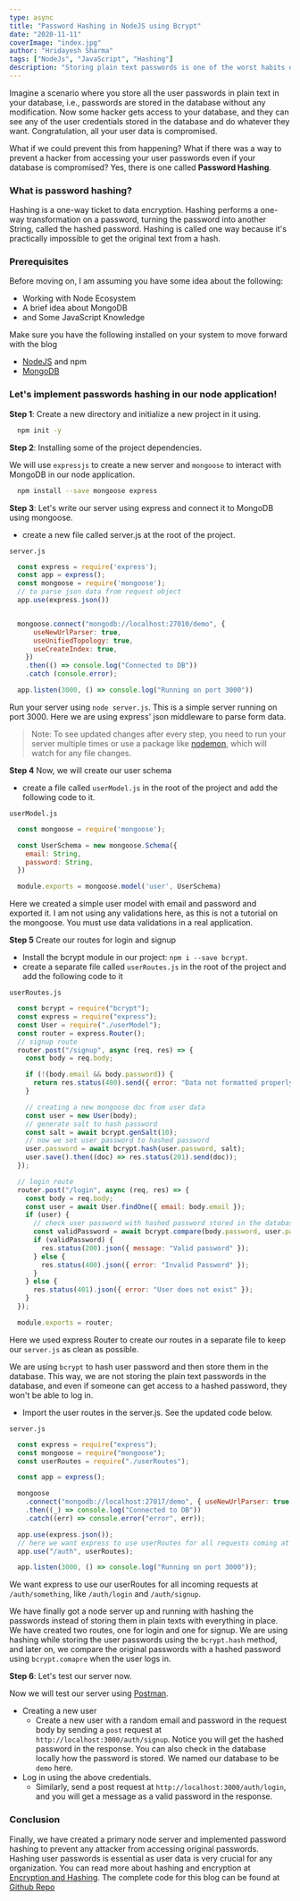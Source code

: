 ```yaml
---
type: async
title: "Password Hashing in NodeJS using Bcrypt"
date: "2020-11-11"
coverImage: "index.jpg"
author: "Hridayesh Sharma"
tags: ["NodeJs", "JavaScript", "Hashing"]
description: "Storing plain text passwords is one of the worst habits of our time. Don't store plain text passwords, instead use passwords hashing."
---
```


Imagine a scenario where you store all the user passwords in plain text in your database, i.e., passwords are stored in the database without any modification. Now some hacker gets access to your database, and they can see any of the user credentials stored in the database and do whatever they want. Congratulation, all your user data is compromised.

What if we could prevent this from happening? What if there was a way to prevent a hacker from accessing your user passwords even if your database is compromised? Yes, there is one called **Password Hashing**.

### What is password hashing?
Hashing is a one-way ticket to data encryption. Hashing performs a one-way transformation on a password, turning the password into another String, called the hashed password. Hashing is called one way because it's practically impossible to get the original text from a hash.

### Prerequisites
Before moving on, I am assuming you have some idea about the following:
  - Working with Node Ecosystem
  - A brief idea about MongoDB
  - and Some JavaScript Knowledge
  
Make sure you have the following installed on your system to move forward with the blog
  - [NodeJS](https://nodejs.org/en/) and npm
  - [MongoDB](https://mongodb.com)


### Let's implement passwords hashing in our node application!

**Step 1**: Create a new directory and initialize a new project in it using.
```bash
  npm init -y
```

**Step 2**: Installing some of the project dependencies.

We will use `expressjs` to create a new server and `mongoose` to interact with MongoDB in our node application. 

```bash
  npm install --save mongoose express
```


**Step 3**: Let's write our server using express and connect it to MongoDB using mongoose.

  - create a new file called server.js at the root of the project.
  
  `server.js`
  ```js
    const express = require('express');
    const app = express();
    const mongoose = require('mongoose');
    // to parse json data from request object
    app.use(express.json())


    mongoose.connect("mongodb://localhost:27010/demo", {
        useNewUrlParser: true,
        useUnifiedTopology: true,
        useCreateIndex: true,
      })
      .then(() => console.log("Connected to DB"))
      .catch (console.error);

    app.listen(3000, () => console.log("Running on port 3000"))
  ```

Run your server using `node server.js`. This is a simple server running on port 3000. Here we are using express' json middleware to parse form data.

> Note: To see updated changes after every step, you need to run your server multiple times or use a package like [nodemon](https://www.npmjs.com/package/nodemon), which will watch for any file changes.

**Step 4** Now, we will create our user schema
  - create a file called `userModel.js` in the root of the project and add the following code to it.
  
  `userModel.js`
  ```js
    const mongoose = require('mongoose');

    const UserSchema = new mongoose.Schema({
      email: String,
      password: String,
    })

    module.exports = mongoose.model('user', UserSchema)
  ```

  Here we created a simple user model with email and password and exported it. I am not using any validations here, as this is not a tutorial on the mongoose. You must use data validations in a real application.
  
**Step 5** Create our routes for login and signup

  - Install the bcrypt module in our project: `npm i --save bcrypt`.
  - create a separate file called `userRoutes.js` in the root of the project and add the following code to it
  
  `userRoutes.js`
  ```js
    const bcrypt = require("bcrypt");
    const express = require("express");
    const User = require("./userModel");
    const router = express.Router();
    // signup route
    router.post("/signup", async (req, res) => {
      const body = req.body;

      if (!(body.email && body.password)) {
        return res.status(400).send({ error: "Data not formatted properly" });
      }

      // creating a new mongoose doc from user data
      const user = new User(body);
      // generate salt to hash password
      const salt = await bcrypt.genSalt(10);
      // now we set user password to hashed password
      user.password = await bcrypt.hash(user.password, salt);
      user.save().then((doc) => res.status(201).send(doc));
    });

    // login route
    router.post("/login", async (req, res) => {
      const body = req.body;
      const user = await User.findOne({ email: body.email });
      if (user) {
        // check user password with hashed password stored in the database
        const validPassword = await bcrypt.compare(body.password, user.password);
        if (validPassword) {
          res.status(200).json({ message: "Valid password" });
        } else {
          res.status(400).json({ error: "Invalid Password" });
        }
      } else {
        res.status(401).json({ error: "User does not exist" });
      }
    });

    module.exports = router;
  ```
  Here we used express Router to create our routes in a separate file to keep our `server.js` as clean as possible.

We are using `bcrypt` to hash user password and then store them in the database. This way, we are not storing the plain text passwords in the database, and even if someone can get access to a hashed password, they won't be able to log in.

  - Import the user routes in the server.js. See the updated code below.
  
  `server.js`
  ```js
    const express = require("express");
    const mongoose = require("mongoose");
    const userRoutes = require("./userRoutes");

    const app = express();

    mongoose
      .connect("mongodb://localhost:27017/demo", { useNewUrlParser: true })
      .then((_) => console.log("Connected to DB"))
      .catch((err) => console.error("error", err));

    app.use(express.json());
    // here we want express to use userRoutes for all requests coming at /auth like /auth/login
    app.use("/auth", userRoutes);

    app.listen(3000, () => console.log("Running on port 3000"));
  ```
  We want express to use our userRoutes for all incoming requests at `/auth/something`, like `/auth/login` and `/auth/signup`.


We have finally got a node server up and running with hashing the passwords instead of storing them in plain texts with everything in place. We have created two routes, one for login and one for signup. We are using hashing while storing the user passwords using the `bcrypt.hash` method, and later on, we compare the original passwords with a hashed password using `bcrypt.comapre` when the user logs in.

**Step 6**: Let's test our server now.

Now we will test our server using [Postman](https://www.postman.com/). 
- Creating a new user
  - Create a new user with a random email and password in the request body by sending a `post` request at `http://localhost:3000/auth/signup`. Notice you will get the hashed password in the response. You can also check in the database locally how the password is stored. We named our database to be `demo` here.
 - Log in using the above credentials.
   - Similarly, send a post request at `http://localhost:3000/auth/login`, and you will get a message as a valid password in the response.
  
### Conclusion

Finally, we have created a primary node server and implemented password hashing to prevent any attacker from accessing original passwords. Hashing user passwords is essential as user data is very crucial for any organization. You can read more about hashing and encryption at [Encryption and Hashing](/encryption-and-hashing/).
The complete code for this blog can be found at [Github Repo](https://github.com/LoginRadius/engineering-blog-samples/tree/master/NodeJs/BcryptPasswordHashing)
